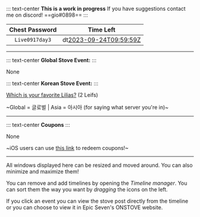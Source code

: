 ::: text-center
**This is a work in progress**
If you have suggestions contact me on discord!
==gio#0898==
:::

|         Chest Password         |                 Time Left                  |
|:------------------------------:|:------------------------------------------:|
|         `Live0917day3`         |  dt[2023-09-24T09:59:59Z](Expired)         |

----------------------------------------------------------------------------------------

::: text-center
**Global Stove Event:**
:::

None

::: text-center
**Korean Stove Event:**
:::

[Which is your favorite Lilias?](https://page.onstove.com/epicseven/kr/view/9761932) (2 Leifs)

~Global = 글로벌 | Asia = 아시아 (for saying what server you're in)~

----------------------------------------------------------------------------------------

::: text-center
**Coupons**
:::

None

~iOS users can use [this link](https://event-epic7.smilegatemegaport.com/coupon) to redeem coupons!~

---

All windows displayed here can be resized and moved around. You can also minimize and maximize them!

You can remove and add timelines by opening the *Timeline manager*. You can sort them the way you want by *dragging* the icons on the left.

If you click an event you can view the stove post directly from the timeline or you can choose to view it in Epic Seven's ONSTOVE website.

&nbsp;

&nbsp;